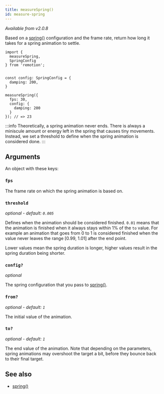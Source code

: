 ```yaml
---
title: measureSpring()
id: measure-spring
---
```


_Available from v2.0.8_

Based on a [spring()](/docs/spring) configuration and the frame rate, return how long it takes for a spring animation to settle.

```tsx
import {
  measureSpring,
  SpringConfig
} from 'remotion';


const config: SpringConfig = {
  damping: 200,
}

measureSpring({
  fps: 30,
  config: {
    damping: 200
  }
}); // => 23
```

:::info
Theoretically, a spring animation never ends. There is always a miniscule amount or energy left in the spring that causes tiny movements. Instead, we set a threshold to define when the spring animation is considered done.
:::

## Arguments

An object with these keys:

### `fps`

The frame rate on which the spring animation is based on.

### `threshold`

_optional - default: `0.005`_

Defines when the animation should be considered finished. `0.01` means that the animation is finished when it always stays within 1% of the `to` value. For example an animation that goes from 0 to 1 is considered finished when the value never leaves the range [0.99, 1.01] after the end point.

Lower values mean the spring duration is longer, higher values result in the spring duration being shorter.

### `config?`

_optional_

The spring configuration that you pass to [spring()](/docs/spring#config).

### `from?`

_optional - default: `1`_

The initial value of the animation.

### `to?`

_optional - default: `1`_

The end value of the animation. Note that depending on the parameters, spring animations may overshoot the target a bit, before they bounce back to their final target.

## See also

- [spring()](/docs/spring)

